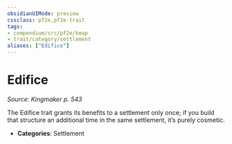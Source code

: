```yaml
---
obsidianUIMode: preview
cssclass: pf2e,pf2e-trait
tags:
- compendium/src/pf2e/kmap
- trait/category/settlement
aliases: ["Edifice"]
---
```

# Edifice  
*Source: Kingmaker p. 543*  

The Edifice trait grants its benefits to a settlement only once; if you build that structure an additional time in the same settlement, it’s purely cosmetic.

- **Categories**: Settlement